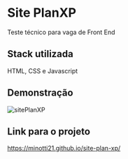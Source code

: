 
# Site PlanXP

Teste técnico para vaga de Front End


## Stack utilizada

HTML, CSS e Javascript

## Demonstração

![sitePlanXP](https://imgur.com/a/BRzk71z)


## Link para o projeto

https://minotti21.github.io/site-plan-xp/
